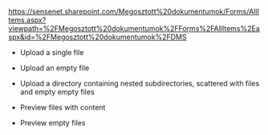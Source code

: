 https://sensenet.sharepoint.com/Megosztott%20dokumentumok/Forms/AllItems.aspx?viewpath=%2FMegosztott%20dokumentumok%2FForms%2FAllItems%2Easpx&id=%2FMegosztott%20dokumentumok%2FDMS

* Upload a single file
* Upload an empty file
* Upload a directory containing nested subdirectories, scattered with files and empty empty files

* Preview files with content
* Preview empty files

